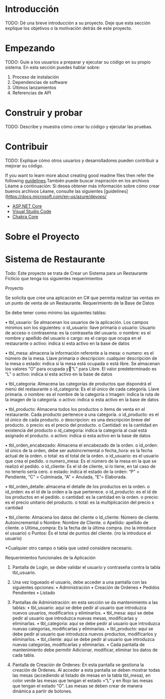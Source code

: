 # Introducción
TODO: Dé una breve introducción a su proyecto. Deje que esta sección explique los objetivos o la motivación detrás de este proyecto.

# Empezando
TODO: Guíe a los usuarios a preparar y ejecutar su código en su propio sistema. En esta sección puedes hablar sobre:
1. Proceso de instalación
2. Dependencias de software
3. Últimos lanzamientos
4. Referencias de API

# Construir y probar
TODO: Describe y muestra cómo crear tu código y ejecutar las pruebas.

# Contribuir
TODO: Explique cómo otros usuarios y desarrolladores pueden contribuir a mejorar su código.

If you want to learn more about creating good readme files then refer the following [guidelines](https://docs.microsoft.com/en-us/azure/devops/repos/git/create-a-readme?view=azure-devops).También puede buscar inspiración en los archivos Léame a continuación:
Si desea obtener más información sobre cómo crear buenos archivos Léame, consulte las siguientes [guidelines] (https://docs.microsoft.com/en-us/azure/devops/ 
- [ASP.NET Core](https://github.com/aspnet/Home)
- [Visual Studio Code](https://github.com/Microsoft/vscode)
- [Chakra Core](https://github.com/Microsoft/ChakraCore)


# Sobre el Proyecto
# Sistema de Restaurante
Todo: Este proyecto se trata de Crear un Sistema para un Restaurante Ficticio que tenga los siguientes requerimientos 

Proyecto

Se solicita que cree una aplicación en C# que permita realizar las ventas en un punto de venta de un Restaurante.
Requerimiento de la Base de Datos

Se debe tener como mínimo las siguientes tablas:

•	tbl_usuario: Se almacenan los usuarios de la aplicación. Los campos mínimos son los siguientes:
o	id_usuario: llave primaria
o	usuario: Usuario de acceso
o	contrasenna: es la contraseña del usuario.
o	nombre: es el nombre y apellido del usuario
o	cargo: es el cargo que ocupa en el restaurante
o	activo: indica si esta activo en la base de datos

•	tbl_mesa: almacena la información referente a la mesa:
o	numero: es el número de la mesa. Llave primaria
o	descripcion: cualquier descripción de la mesa
o	estado: indica si la mesa está ocupada o está libre. Se almacenan los valores “O” para ocupada y“L” para Libre. El valor predeterminado es “L”
o	activo: indica si esta activo en la base de datos

•	tbl_categoria: Almacena las categorías de productos que dispondrá el menú del restaurante
o	id_categoria: Es el id único de cada categoría. Llave primaria.
o	nombre: es el nombre de la categoría
o	Imagen: indica la ruta de la imagen de la categoría.
o	activo: indica si esta activo en la base de datos

•	tbl_producto: Almacena todos los productos o ítems de venta en el restaurante. Cada producto pertenece a una categoría.
o	id_producto: es el id único de cada producto.
o	descripcion: es una descripción breve del producto.
o	precio: es el precio del producto.
o	Cantidad: es la cantidad en existencia del producto
o	id_categoria: indica la categoría al cual está asignado el producto.
o	activo: indica si esta activo en la base de datos

•	tbl_orden_encabezado: Almacena el encabezado de la orden.
o	id_orden: id único de la orden, debe ser autoincremental
o	fecha_hora: es la fecha actual de la orden.
o	total: es el total de la orden.
o	id_usuario: es el usuario que crea el pedido.
o	numero_mesa: Es el número de la mesa en la que se realizó el pedido.
o	id_cliente: Es el id de cliente, si lo tiene, en tal caso de no tenerlo sería cero.
o	estado: indica el estado de la orden: “P” = Pendiente, “C” = Culminada, “A” = Anulada, “E”= Elaborada.

•	tbl_orden_detalle: almacena el detalle de los productos en la orden.
o	id_orden: es el id de la orden a la que pertenece.
o	id_producto: es el id de los productos en el pedido.
o	cantidad: es la cantidad en la orden.
o	precio: es el precio unitario del producto.
o	total: es la multiplicación del precio x cantidad

•	tbl_cliente: Almacena los datos del cliente
o	Id_cliente: Número de cliente. Autoincremental
o	Nombre: Nombre de Cliente.
o	Apellido: apellido de cliente.
o	Ultima_compra: Es la fecha de la última compra. (no la introduce el usuario)
o	Puntos: Es el total de puntos del cliente. (no la introduce el usuario)


*Cualquier otro campo o tabla que usted considere necesario.


Requerimientos funcionales de la Aplicación

1.	Pantalla de Login, se debe validar el usuario y contraseña contra la tabla tbl_usuario.

2.	Una vez logueado el usuario, debe acceder a una pantalla con las siguientes opciones: 
•	Administración 
•	Creación de Ordenes
•	Pedidos Pendientes
•	Listado

3.	Pantallas de Administración: en esta sección se da mantenimiento a las tablas:
•	tbl_usuario: aquí se debe pedir al usuario que introduzca nuevos usuarios, modificarlos y eliminarlos.
•	tbl_mesa: aquí se debe pedir al usuario que introduzca nuevas mesas, modificarlas y eliminarlas.
•	tbl_categoria: aquí se debe pedir al usuario que introduzca nuevas categorías, modificarlas y eliminarlas.
•	tbl_producto: aquí se debe pedir al usuario que introduzca nuevos productos, modificarlos y eliminarlos.
•	tbl_cliente: aquí se debe pedir al usuario que introduzca nuevas categorías, modificarlas y eliminarlas.
•	Cada pantalla de mantenimiento debe permitir Adicionar, modificar, eliminar los datos de cada tabla.

4.	Pantalla de Creación de Ordenes: En esta pantalla se gestiona la creación de Órdenes. Al acceder a esta pantalla se deben mostrar todas las mesas (accediendo al listado de mesas en la tabla tbl_mesa), en color verde las mesas que tengan el estado =“L” y en Rojo las mesas que tengan el estado “O”. Las mesas se deben crear de manera dinámica a partir de botones. 
